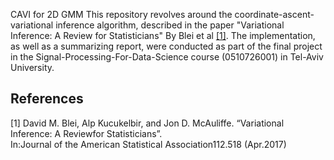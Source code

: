 CAVI for 2D GMM
This repository revolves around the coordinate-ascent-variational inference algorithm, described in the paper "Variational Inference: A Review for Statisticians" By Blei et al [[1]](#1).
The implementation, as well as a summarizing report, were conducted as part of the final project in the Signal-Processing-For-Data-Science course (0510726001) in Tel-Aviv University.

## References
<a id="1">[1]</a> 
David M. Blei, Alp Kucukelbir, and Jon D. McAuliffe. 
“Variational Inference: A Reviewfor  Statisticians”.  
In:Journal of the American Statistical Association112.518  (Apr.2017)
